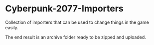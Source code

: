 # Cyberpunk-2077-Importers

Collection of importers that can be used to change things in the game easily. 

The end result is an archive folder ready to be zipped and uploaded.
